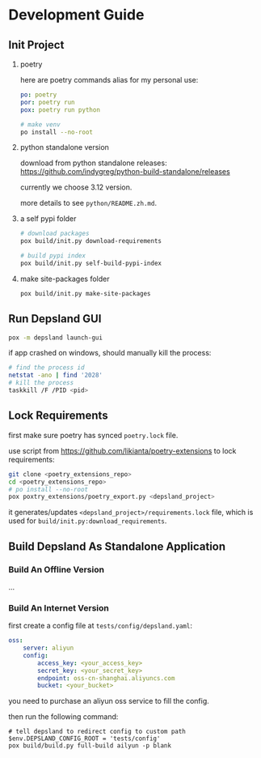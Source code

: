 # Development Guide

## Init Project

1. poetry

    here are poetry commands alias for my personal use:

    ```yaml
    po: poetry
    por: poetry run
    pox: poetry run python
    ```

    ```sh
    # make venv
    po install --no-root
    ```

2. python standalone version

    download from python standalone releases: https://github.com/indygreg/python-build-standalone/releases

    currently we choose 3.12 version.

    more details to see `python/README.zh.md`.

3. a self pypi folder

    ```sh
    # download packages
    pox build/init.py download-requirements

    # build pypi index
    pox build/init.py self-build-pypi-index
    ```

3. make site-packages folder

    ```sh
    pox build/init.py make-site-packages
    ```

## Run Depsland GUI

```sh
pox -m depsland launch-gui
```

if app crashed on windows, should manually kill the process:

```sh
# find the process id
netstat -ano | find '2028'
# kill the process
taskkill /F /PID <pid>
```

## Lock Requirements

first make sure poetry has synced `poetry.lock` file.

use script from https://github.com/likianta/poetry-extensions to lock requirements:

```sh
git clone <poetry_extensions_repo>
cd <poetry_extensions_repo>
# po install --no-root
pox poxtry_extensions/poetry_export.py <depsland_project>
```

it generates/updates `<depsland_project>/requirements.lock` file, which is used for `build/init.py:download_requirements`.

## Build Depsland As Standalone Application

### Build An Offline Version

...

### Build An Internet Version

first create a config file at `tests/config/depsland.yaml`:

```yaml
oss:
    server: aliyun
    config:
        access_key: <your_access_key>
        secret_key: <your_secret_key>
        endpoint: oss-cn-shanghai.aliyuncs.com
        bucket: <your_bucket>
```

you need to purchase an aliyun oss service to fill the config.

then run the following command:

```nushell
# tell depsland to redirect config to custom path
$env.DEPSLAND_CONFIG_ROOT = 'tests/config'
pox build/build.py full-build ailyun -p blank
```
